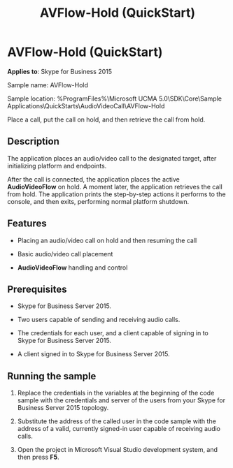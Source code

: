﻿---
title: AVFlow-Hold (QuickStart)
TOCTitle: AVFlow-Hold (QuickStart)
ms:assetid: b2cb3951-b424-4678-ae0d-518a152c0c50
ms:mtpsurl: https://msdn.microsoft.com/en-us/library/Dn466138(v=office.16)
ms:contentKeyID: 65240073
ms.date: 07/27/2015
mtps_version: v=office.16
---

# AVFlow-Hold (QuickStart)


**Applies to**: Skype for Business 2015



Sample name: AVFlow-Hold

Sample location: %ProgramFiles%\\Microsoft UCMA 5.0\\SDK\\Core\\Sample Applications\\QuickStarts\\AudioVideoCall\\AVFlow-Hold

Place a call, put the call on hold, and then retrieve the call from hold.

## Description

The application places an audio/video call to the designated target, after initializing platform and endpoints.

After the call is connected, the application places the active **AudioVideoFlow** on hold. A moment later, the application retrieves the call from hold. The application prints the step-by-step actions it performs to the console, and then exits, performing normal platform shutdown.

## Features

  - Placing an audio/video call on hold and then resuming the call

  - Basic audio/video call placement

  - **AudioVideoFlow** handling and control

## Prerequisites

  - Skype for Business Server 2015.

  - Two users capable of sending and receiving audio calls.

  - The credentials for each user, and a client capable of signing in to Skype for Business Server 2015.

  - A client signed in to Skype for Business Server 2015.

## Running the sample

1.  Replace the credentials in the variables at the beginning of the code sample with the credentials and server of the users from your Skype for Business Server 2015 topology.

2.  Substitute the address of the called user in the code sample with the address of a valid, currently signed-in user capable of receiving audio calls.

3.  Open the project in Microsoft Visual Studio development system, and then press **F5**.

